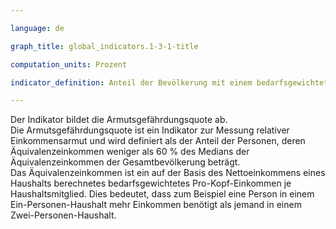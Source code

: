 ```yaml
---

language: de   

graph_title: global_indicators.1-3-1-title

computation_units: Prozent

indicator_definition: Anteil der Bevölkerung mit einem bedarfsgewichteten Einkommen unterhalb der landesspezifischen Armutsgefährdungsschwelle

---
```


Der Indikator bildet die Armutsgefährdungsquote ab. <br>
Die Armutsgefährdungsquote ist ein Indikator zur Messung relativer Einkommensarmut und wird definiert als der Anteil der Personen, deren Äquivalenzeinkommen weniger als 60 % des Medians der Äquivalenzeinkommen der Gesamtbevölkerung beträgt. <br>
Das Äquivalenzeinkommen ist ein auf der Basis des Nettoeinkommens eines Haushalts berechnetes bedarfsgewichtetes Pro-Kopf-Einkommen je Haushaltsmitglied. Dies bedeutet, dass zum Beispiel eine Person in einem Ein-Personen-Haushalt mehr Einkommen benötigt als jemand in einem Zwei-Personen-Haushalt.
